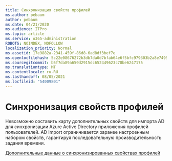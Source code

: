 ```yaml
---
title: Синхронизация свойств профилей
ms.author: pebaum
author: pebaum
ms.date: 04/21/2020
ms.audience: ITPro
ms.topic: article
ms.service: o365-administration
ROBOTS: NOINDEX, NOFOLLOW
localization_priority: Normal
ms.assetid: 17e9882a-2341-459f-86d8-6ad8df3bef7e
ms.openlocfilehash: 5c22e08676272b3db7da0d7bfab64e6f5bfc979303b2a8e74958cd24c7007443
ms.sourcegitcommit: b5f7da89a650d2915dc652449623c78be6247175
ms.translationtype: MT
ms.contentlocale: ru-RU
ms.lasthandoff: 08/05/2021
ms.locfileid: "54009801"
---
```

# <a name="profile-property-synchronization"></a>Синхронизация свойств профилей

Невозможно составить карту дополнительных свойств для импорта AD для синхронизации Azure Active Directory приложения профилей пользователей. AD Import ограничивается заранее настроенным набором свойств, гарантируя последовательную производительность задания времени.
  
[Дополнительные данные о синхронизированных свойствах профилей](https://go.microsoft.com/fwlink/?linkid=875671)
  


